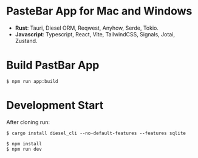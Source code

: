 # PasteBar App for Mac and Windows

* **Rust**: Tauri, Diesel ORM, Reqwest, Anyhow, Serde, Tokio.
* **Javascript**: Typescript, React, Vite, TailwindCSS, Signals, Jotai, Zustand.

# Build PastBar App

```
$ npm run app:build
```

# Development Start

After cloning run:
```
$ cargo install diesel_cli --no-default-features --features sqlite
```

```
$ npm install
$ npm run dev
```


